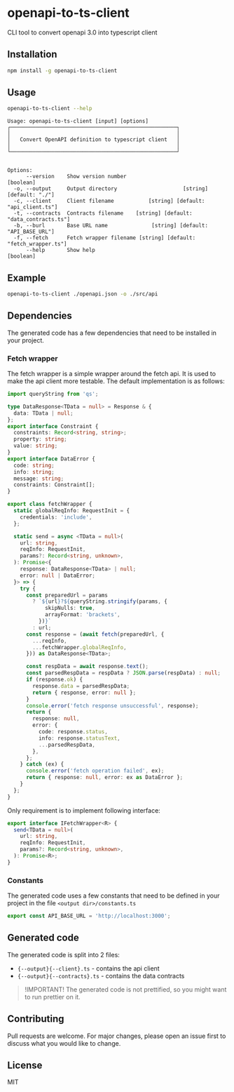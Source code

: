 # openapi-to-ts-client
CLI tool to convert openapi 3.0 into typescript client

## Installation

```bash
npm install -g openapi-to-ts-client
```

## Usage

```bash
openapi-to-ts-client --help
```

```
Usage: openapi-to-ts-client [input] [options]
┌─────────────────────────────────────────────────────┐
│                                                     │
│   Convert OpenAPI definition to typescript client   │
│                                                     │
└─────────────────────────────────────────────────────┘


Options:
      --version    Show version number                                 [boolean]
  -o, --output     Output directory                     [string] [default: "./"]
  -c, --client     Client filename           [string] [default: "api_client.ts"]
  -t, --contracts  Contracts filename    [string] [default: "data_contracts.ts"]
  -b, --burl       Base URL name              [string] [default: "API_BASE_URL"]
  -f, --fetch      Fetch wrapper filename [string] [default: "fetch_wrapper.ts"]
      --help       Show help                                           [boolean]
```
## Example

```bash
openapi-to-ts-client ./openapi.json -o ./src/api
```

## Dependencies

The generated code has a few dependencies that need to be installed in your project.

### Fetch wrapper

The fetch wrapper is a simple wrapper around the fetch api. It is used to make the api client more testable. The default implementation is as follows:

```typescript
import queryString from 'qs';

type DataResponse<TData = null> = Response & {
  data: TData | null;
};
export interface Constraint {
  constraints: Record<string, string>;
  property: string;
  value: string;
}
export interface DataError {
  code: string;
  info: string;
  message: string;
  constraints: Constraint[];
}

export class fetchWrapper {
  static globalReqInfo: RequestInit = {
    credentials: 'include',
  };

  static send = async <TData = null>(
    url: string,
    reqInfo: RequestInit,
    params?: Record<string, unknown>,
  ): Promise<{
    response: DataResponse<TData> | null;
    error: null | DataError;
  }> => {
    try {
      const preparedUrl = params
        ? `${url}?${queryString.stringify(params, {
            skipNulls: true,
            arrayFormat: 'brackets',
          })}`
        : url;
      const response = (await fetch(preparedUrl, {
        ...reqInfo,
        ...fetchWrapper.globalReqInfo,
      })) as DataResponse<TData>;

      const respData = await response.text();
      const parsedRespData = respData ? JSON.parse(respData) : null;
      if (response.ok) {
        response.data = parsedRespData;
        return { response, error: null };
      }
      console.error('fetch response unsuccessful', response);
      return {
        response: null,
        error: {
          code: response.status,
          info: response.statusText,
          ...parsedRespData,
        },
      };
    } catch (ex) {
      console.error('fetch operation failed', ex);
      return { response: null, error: ex as DataError };
    }
  };
}
```

Only requirement is to implement following interface:

```typescript
export interface IFetchWrapper<R> {
  send<TData = null>(
    url: string,
    reqInfo: RequestInit,
    params?: Record<string, unknown>,
  ): Promise<R>;
}
```

### Constants

The generated code uses a few constants that need to be defined in your project in the file `<output dir>/constants.ts`

```typescript
export const API_BASE_URL = 'http://localhost:3000';
```

## Generated code

The generated code is split into 2 files:

- `{--output}{--client}.ts` - contains the api client
- `{--output}{--contracts}.ts` - contains the data contracts

> !IMPORTANT! The generated code is not prettified, so you might want to run prettier on it.

## Contributing

Pull requests are welcome. For major changes, please open an issue first to discuss what you would like to change.

## License

MIT
